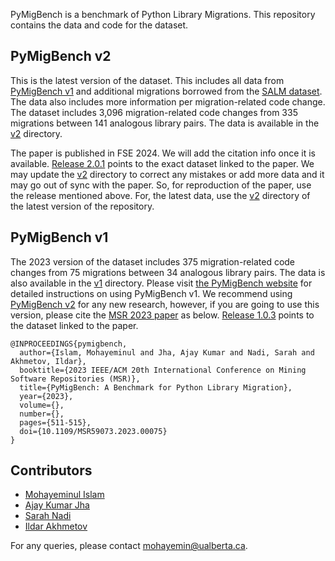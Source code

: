 PyMigBench is a benchmark of Python Library Migrations. 
This repository contains the data and code for the dataset.


## PyMigBench v2
This is the latest version of the dataset.
This includes all data from [PyMigBench v1](#pymigbench-v1) and additional migrations borrowed from the [SALM dataset](https://ieeexplore.ieee.org/document/10123560).
The data also includes more information per migration-related code change.
The dataset includes 3,096 migration-related code changes from 335 migrations between 141 analogous library pairs.
The data is available in the [v2](/v2) directory.

The paper is published in FSE 2024.
We will add the citation info once it is available.
[Release 2.0.1](https://github.com/ualberta-smr/PyMigBench/releases/v2.0.1) points to the exact dataset linked to the paper.
We may update the [v2](/v2) directory to correct any mistakes or add more data and it may go out of sync with the paper.
So, for reproduction of the paper, use the release mentioned above.
For, the latest data, use the [v2](/v2) directory of the latest version of the repository.


## PyMigBench v1
The 2023 version of the dataset includes 375 migration-related code changes from 75 migrations between 34 analogous library pairs.
The data is also available in the [v1](/v1) directory.
Please visit [the PyMigBench website](https://ualberta-smr.github.io/PyMigBench) for detailed instructions on using PyMigBench v1. 
We recommend using [PyMigBench v2](#pymigbench-v2) for any new research,
however, if you are going to use this version, please cite the [MSR 2023 paper](https://ieeexplore.ieee.org/abstract/document/10174111) as below.
[Release 1.0.3](https://github.com/ualberta-smr/PyMigBench/releases/v1.0.3) points to the dataset linked to the paper.

```
@INPROCEEDINGS{pymigbench,
  author={Islam, Mohayeminul and Jha, Ajay Kumar and Nadi, Sarah and Akhmetov, Ildar},
  booktitle={2023 IEEE/ACM 20th International Conference on Mining Software Repositories (MSR)}, 
  title={PyMigBench: A Benchmark for Python Library Migration}, 
  year={2023},
  volume={},
  number={},
  pages={511-515},
  doi={10.1109/MSR59073.2023.00075}
}
```


## Contributors
- [Mohayeminul Islam](https://mohayemin.github.io/)
- [Ajay Kumar Jha](https://hifromajay.github.io/)
- [Sarah Nadi](https://sarahnadi.org/)
- [Ildar Akhmetov](https://ildarakhmetov.com/)  

For any queries, please contact mohayemin@ualberta.ca.